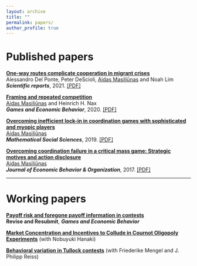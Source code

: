 ```yaml
---
layout: archive
title: ""
permalink: papers/
author_profile: true
---
```


# Published papers

<a href="https://www.nature.com/articles/s41598-021-92861-1" target="_blank">**One-way routes complicate cooperation in migrant crises**</a><br/>
Alessandro Del Ponte, Peter DeScioli, <ins>Aidas Masiliūnas</ins> and Noah Lim<br/>
***Scientific reports***, 2021. <a href="https://www.nature.com/articles/s41598-021-92861-1.pdf" target="_blank">[PDF]</a>

<a href="https://www.sciencedirect.com/science/article/pii/S0899825620301433" target="_blank">**Framing and repeated competition**</a><br/>
<ins>Aidas Masiliūnas</ins> and Heinrich H. Nax<br/>
***Games and Economic Behavior***, 2020. <a href="https://www.sciencedirect.com/science/article/pii/S0899825620301433/pdfft?md5=54b30c451ebe9706d65a807adb8778c1&pid=1-s2.0-S0899825620301433-main.pdf" target="_blank">[PDF]</a>

<a href="https://www.sciencedirect.com/science/article/abs/pii/S0165489619300289" target="_blank">**Overcoming inefficient lock-in in coordination games with sophisticated and myopic players**</a><br/>
<ins>Aidas Masiliūnas</ins><br/>
***Mathematical Social Sciences***, 2019. <a href="https://www.dropbox.com/s/ado7n6a8ny8virw/Overcoming%20inefficient%20lock-in%20in%20coordination%20games%20with%20sophisticated%20and%20myopic%20players.pdf?raw=1" target="_blank">[PDF]</a>

<a href="https://www.sciencedirect.com/science/article/abs/pii/S0167268117301191" target="_blank">**Overcoming coordination failure in a critical mass game: Strategic motives and action disclosure**</a><br/>
<ins>Aidas Masiliūnas</ins><br/>
***Journal of Economic Behavior & Organization***, 2017.  <a href="https://www.dropbox.com/s/ys4k8js5gnlvtrr/Overcoming%20coordination%20failure%20in%20a%20critical%20mass%20game.pdf?raw=1" target="_blank">[PDF]</a>


---

# Working papers

<a href="https://www.dropbox.com/s/hf9jpg81nh2y4jz/Learning%20in%20contests.pdf?raw=1" target="_blank">**Payoff risk and foregone payoff information in contests**</a><br/>
**Revise and Resubmit**, ***Games and Economic Behavior***

<a href="https://www.iser.osaka-u.ac.jp/library/dp/2021/DP1131.pdf" target="_blank">**Market Concentration and Incentives to Collude in Cournot Oligopoly Experiments**</a> (with Nobuyuki Hanaki)

<a href="https://www.dropbox.com/s/e0s0gggdwq4vm2p/Behavioral%20variation%20in%20Tullock%20contests.pdf?raw=1" target="_blank">**Behavioral variation in Tullock contests**</a> (with Friederike Mengel and J. Philipp Reiss)


